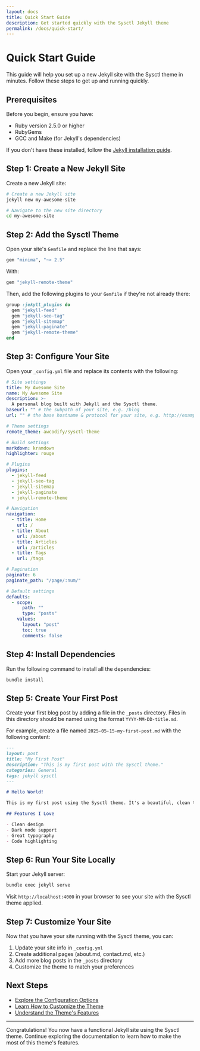 ```yaml
---
layout: docs
title: Quick Start Guide
description: Get started quickly with the Sysctl Jekyll theme
permalink: /docs/quick-start/
---
```


# Quick Start Guide

This guide will help you set up a new Jekyll site with the Sysctl theme in minutes. Follow these steps to get up and running quickly.

## Prerequisites

Before you begin, ensure you have:

- Ruby version 2.5.0 or higher
- RubyGems
- GCC and Make (for Jekyll's dependencies)

If you don't have these installed, follow the [Jekyll installation guide](https://jekyllrb.com/docs/installation/).

## Step 1: Create a New Jekyll Site

Create a new Jekyll site:

```bash
# Create a new Jekyll site
jekyll new my-awesome-site

# Navigate to the new site directory
cd my-awesome-site
```

## Step 2: Add the Sysctl Theme

Open your site's `Gemfile` and replace the line that says:

```ruby
gem "minima", "~> 2.5"
```

With:

```ruby
gem "jekyll-remote-theme"
```

Then, add the following plugins to your `Gemfile` if they're not already there:

```ruby
group :jekyll_plugins do
  gem "jekyll-feed"
  gem "jekyll-seo-tag"
  gem "jekyll-sitemap"
  gem "jekyll-paginate"
  gem "jekyll-remote-theme"
end
```

## Step 3: Configure Your Site

Open your `_config.yml` file and replace its contents with the following:

```yaml
# Site settings
title: My Awesome Site
name: My Awesome Site
description: >-
  A personal blog built with Jekyll and the Sysctl theme.
baseurl: "" # the subpath of your site, e.g. /blog
url: "" # the base hostname & protocol for your site, e.g. http://example.com

# Theme settings
remote_theme: awcodify/sysctl-theme

# Build settings
markdown: kramdown
highlighter: rouge

# Plugins
plugins:
  - jekyll-feed
  - jekyll-seo-tag
  - jekyll-sitemap
  - jekyll-paginate
  - jekyll-remote-theme

# Navigation
navigation:
  - title: Home
    url: /
  - title: About
    url: /about
  - title: Articles
    url: /articles
  - title: Tags
    url: /tags

# Pagination
paginate: 6
paginate_path: "/page/:num/"

# Default settings
defaults:
  - scope:
      path: ""
      type: "posts"
    values:
      layout: "post"
      toc: true
      comments: false
```

## Step 4: Install Dependencies

Run the following command to install all the dependencies:

```bash
bundle install
```

## Step 5: Create Your First Post

Create your first blog post by adding a file in the `_posts` directory. Files in this directory should be named using the format `YYYY-MM-DD-title.md`.

For example, create a file named `2025-05-15-my-first-post.md` with the following content:

```markdown
---
layout: post
title: "My First Post"
description: "This is my first post with the Sysctl theme."
categories: General
tags: jekyll sysctl
---

# Hello World!

This is my first post using the Sysctl theme. It's a beautiful, clean theme perfect for technical blogs and documentation sites.

## Features I Love

- Clean design
- Dark mode support
- Great typography
- Code highlighting

```

## Step 6: Run Your Site Locally

Start your Jekyll server:

```bash
bundle exec jekyll serve
```

Visit `http://localhost:4000` in your browser to see your site with the Sysctl theme applied.

## Step 7: Customize Your Site

Now that you have your site running with the Sysctl theme, you can:

1. Update your site info in `_config.yml`
2. Create additional pages (about.md, contact.md, etc.)
3. Add more blog posts in the `_posts` directory
4. Customize the theme to match your preferences

## Next Steps

- [Explore the Configuration Options](/docs/configuration/)
- [Learn How to Customize the Theme](/docs/customization/)
- [Understand the Theme's Features](/docs/core-features/)

---

Congratulations! You now have a functional Jekyll site using the Sysctl theme. Continue exploring the documentation to learn how to make the most of this theme's features.